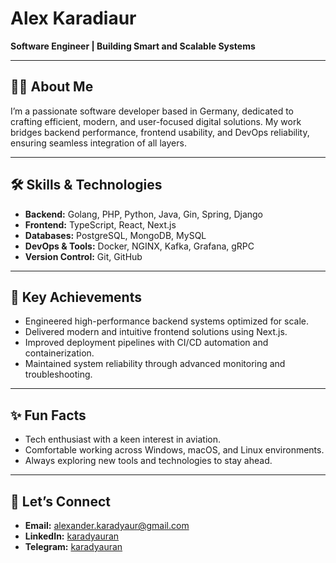 # Alex Karadiaur  

**Software Engineer | Building Smart and Scalable Systems**  

---

## 👨‍💻 About Me  
I’m a passionate software developer based in Germany, dedicated to crafting efficient, modern, and user-focused digital solutions. My work bridges backend performance, frontend usability, and DevOps reliability, ensuring seamless integration of all layers.  

---

## 🛠️ Skills & Technologies  
- **Backend:** Golang, PHP, Python, Java, Gin, Spring, Django  
- **Frontend:** TypeScript, React, Next.js  
- **Databases:** PostgreSQL, MongoDB, MySQL  
- **DevOps & Tools:** Docker, NGINX, Kafka, Grafana, gRPC  
- **Version Control:** Git, GitHub  

---

## 🌟 Key Achievements  
- Engineered high-performance backend systems optimized for scale.  
- Delivered modern and intuitive frontend solutions using Next.js.  
- Improved deployment pipelines with CI/CD automation and containerization.  
- Maintained system reliability through advanced monitoring and troubleshooting.  

---

## ✨ Fun Facts  
- Tech enthusiast with a keen interest in aviation.  
- Comfortable working across Windows, macOS, and Linux environments.  
- Always exploring new tools and technologies to stay ahead.  

---

## 📩 Let’s Connect  
- **Email:** [alexander.karadyaur@gmail.com](mailto:alexander.karadyaur@gmail.com)  
- **LinkedIn:** [karadyauran](https://linkedin.com/in/karadyauran)  
- **Telegram:** [karadyauran](https://t.me/karadyauran)  
